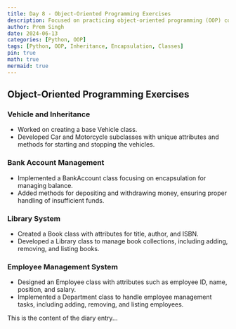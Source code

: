 ```yaml
---
title: Day 8 - Object-Oriented Programming Exercises
description: Focused on practicing object-oriented programming (OOP) concepts in Python, including inheritance, encapsulation, and class management.
author: Prem Singh
date: 2024-06-13
categories: [Python, OOP]
tags: [Python, OOP, Inheritance, Encapsulation, Classes]
pin: true
math: true
mermaid: true
---
```


## Object-Oriented Programming Exercises

### Vehicle and Inheritance

- Worked on creating a base Vehicle class.
- Developed Car and Motorcycle subclasses with unique attributes and methods for starting and stopping the vehicles.

### Bank Account Management

- Implemented a BankAccount class focusing on encapsulation for managing balance.
- Added methods for depositing and withdrawing money, ensuring proper handling of insufficient funds.

### Library System

- Created a Book class with attributes for title, author, and ISBN.
- Developed a Library class to manage book collections, including adding, removing, and listing books.

### Employee Management System

- Designed an Employee class with attributes such as employee ID, name, position, and salary.
- Implemented a Department class to handle employee management tasks, including adding, removing, and listing employees.

This is the content of the diary entry...  
